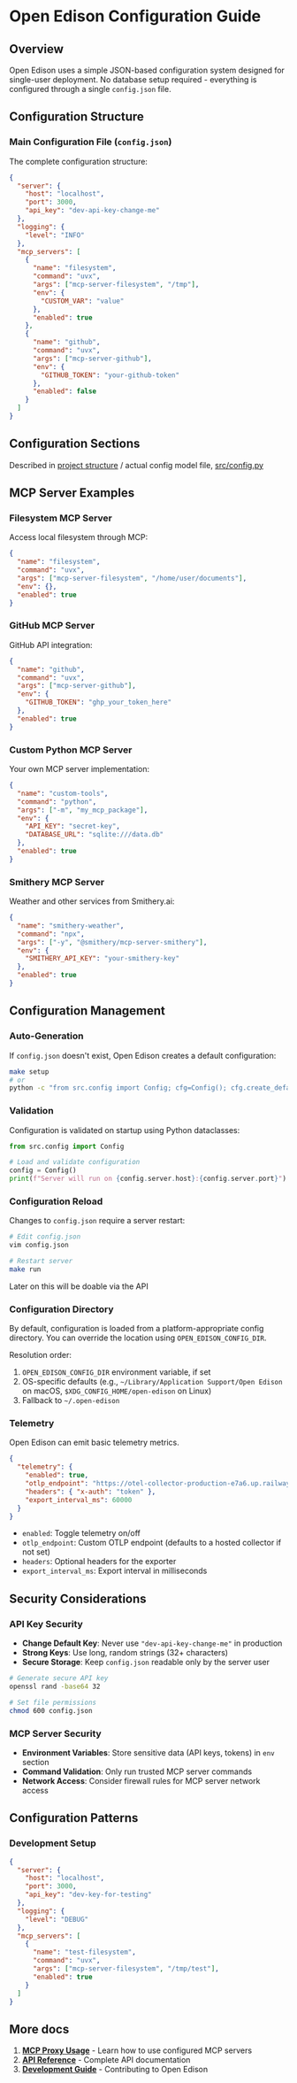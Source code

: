 # Open Edison Configuration Guide

## Overview

Open Edison uses a simple JSON-based configuration system designed for single-user deployment. No database setup required - everything is configured through a single `config.json` file.

## Configuration Structure

### Main Configuration File (`config.json`)

The complete configuration structure:

```json
{
  "server": {
    "host": "localhost",
    "port": 3000,
    "api_key": "dev-api-key-change-me"
  },
  "logging": {
    "level": "INFO"
  },
  "mcp_servers": [
    {
      "name": "filesystem",
      "command": "uvx",
      "args": ["mcp-server-filesystem", "/tmp"],
      "env": {
        "CUSTOM_VAR": "value"
      },
      "enabled": true
    },
    {
      "name": "github",
      "command": "uvx", 
      "args": ["mcp-server-github"],
      "env": {
        "GITHUB_TOKEN": "your-github-token"
      },
      "enabled": false
    }
  ]
}
```

## Configuration Sections

Described in [project structure](project_structure.md) / actual config model file, [src/config.py](../../src/config.py)

## MCP Server Examples

### Filesystem MCP Server

Access local filesystem through MCP:

```json
{
  "name": "filesystem",
  "command": "uvx",
  "args": ["mcp-server-filesystem", "/home/user/documents"],
  "env": {},
  "enabled": true
}
```

### GitHub MCP Server

GitHub API integration:

```json
{
  "name": "github",
  "command": "uvx",
  "args": ["mcp-server-github"],
  "env": {
    "GITHUB_TOKEN": "ghp_your_token_here"
  },
  "enabled": true
}
```

### Custom Python MCP Server

Your own MCP server implementation:

```json
{
  "name": "custom-tools",
  "command": "python",
  "args": ["-m", "my_mcp_package"],
  "env": {
    "API_KEY": "secret-key",
    "DATABASE_URL": "sqlite:///data.db"
  },
  "enabled": true
}
```

### Smithery MCP Server

Weather and other services from Smithery.ai:

```json
{
  "name": "smithery-weather",
  "command": "npx",
  "args": ["-y", "@smithery/mcp-server-smithery"],
  "env": {
    "SMITHERY_API_KEY": "your-smithery-key"
  },
  "enabled": true
}
```

## Configuration Management

### Auto-Generation

If `config.json` doesn't exist, Open Edison creates a default configuration:

```bash
make setup
# or
python -c "from src.config import Config; cfg=Config(); cfg.create_default(); cfg.save()"
```

### Validation

Configuration is validated on startup using Python dataclasses:

```python
from src.config import Config

# Load and validate configuration
config = Config()
print(f"Server will run on {config.server.host}:{config.server.port}")
```

### Configuration Reload

Changes to `config.json` require a server restart:

```bash
# Edit config.json
vim config.json

# Restart server
make run
```

Later on this will be doable via the API

### Configuration Directory

By default, configuration is loaded from a platform-appropriate config directory. You can override the location using `OPEN_EDISON_CONFIG_DIR`.

Resolution order:

1. `OPEN_EDISON_CONFIG_DIR` environment variable, if set
2. OS-specific defaults (e.g., `~/Library/Application Support/Open Edison` on macOS, `$XDG_CONFIG_HOME/open-edison` on Linux)
3. Fallback to `~/.open-edison`

### Telemetry

Open Edison can emit basic telemetry metrics.

```json
{
  "telemetry": {
    "enabled": true,
    "otlp_endpoint": "https://otel-collector-production-e7a6.up.railway.app/v1/metrics",
    "headers": { "x-auth": "token" },
    "export_interval_ms": 60000
  }
}
```

- `enabled`: Toggle telemetry on/off
- `otlp_endpoint`: Custom OTLP endpoint (defaults to a hosted collector if not set)
- `headers`: Optional headers for the exporter
- `export_interval_ms`: Export interval in milliseconds

## Security Considerations

### API Key Security

- **Change Default Key**: Never use `"dev-api-key-change-me"` in production
- **Strong Keys**: Use long, random strings (32+ characters)
- **Secure Storage**: Keep `config.json` readable only by the server user

```bash
# Generate secure API key
openssl rand -base64 32

# Set file permissions
chmod 600 config.json
```

### MCP Server Security

- **Environment Variables**: Store sensitive data (API keys, tokens) in `env` section
- **Command Validation**: Only run trusted MCP server commands
- **Network Access**: Consider firewall rules for MCP server network access

## Configuration Patterns

### Development Setup

```json
{
  "server": {
    "host": "localhost",
    "port": 3000,
    "api_key": "dev-key-for-testing"
  },
  "logging": {
    "level": "DEBUG"
  },
  "mcp_servers": [
    {
      "name": "test-filesystem",
      "command": "uvx",
      "args": ["mcp-server-filesystem", "/tmp/test"],
      "enabled": true
    }
  ]
}
```

## More docs

1. **[MCP Proxy Usage](proxy_usage.md)** - Learn how to use configured MCP servers
2. **[API Reference](../quick-reference/api_reference.md)** - Complete API documentation
3. **[Development Guide](../development/development_guide.md)** - Contributing to Open Edison
